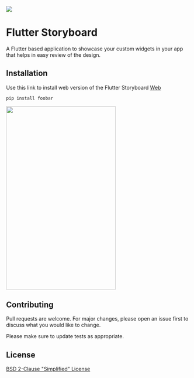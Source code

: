 <img src="https://imgur.com/7uHKwJG.png">


# Flutter Storyboard

A Flutter based application to showcase your custom widgets in your app that helps in easy review of the design.  

## Installation

Use this link to install web version of the Flutter Storyboard [Web](https://flutter.dev/docs/get-started/web)

```bash
pip install foobar
```

<img src="https://github.com/DhruvamSharma/Flutter-StoryBoard/blob/master/github_assets/final_storyboard_gif.gif" height = 500 width = 300>

## Contributing
Pull requests are welcome. For major changes, please open an issue first to discuss what you would like to change.

Please make sure to update tests as appropriate.

## License
[BSD 2-Clause "Simplified" License](https://github.com/DhruvamSharma/Flutter-StoryBoard/blob/master/LICENSE)
